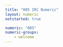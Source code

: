 ```yaml
---
title: "005 IRC Numeric"
layout: numeric
notstarted: true

numeric: "005"
numeric-groups:
    - welcome
---
```


